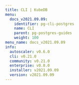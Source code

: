 ```yaml
---
title: CLI | KubeDB
menu:
  docs_v2021.09.09:
    identifier: pg-cli-postgres
    name: CLI
    parent: pg-postgres-guides
    weight: 100
menu_name: docs_v2021.09.09
info:
  autoscaler: v0.6.0
  cli: v0.21.0
  community: v0.21.0
  enterprise: v0.8.0
  installer: v2021.09.09
  version: v2021.09.09
---
```


